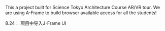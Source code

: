 This a project built for Science Tokyo Architecture Course AR/VR tour. We are using A-Frame to build browser available access for all the students!

8.24： 项目中导入J-Frame UI
